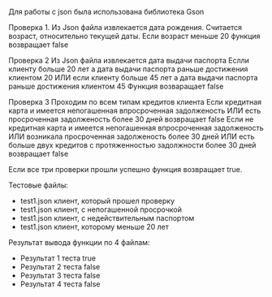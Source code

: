 Для работы с json была использована библиотека Gson

Проверка 1.
Из Json файла извлекается дата рождения.
Считается возраст, относительно текущей даты.
Если возраст меньше 20 функция возвращает false

Проверка 2
Из Json файла извлекается дата выдачи паспорта
Еслли клиенту больше 20 лет а дата выдачи паспорта раньше достижения клиентом 20 ИЛИ 
если  клиенту больше 45 лет а дата выдачи паспорта раньше достижения клиентом 45
Функция возваращает false

Проверка 3
Проходим по всем типам кредитов клиента
Если кредитная карта и имеется непогашенная впросроченная задолженость ИЛИ есть просроченная задолженость более 30 дней возвращает false
Если не кредитная карта и имеется непогашенная впросроченная задолженость ИЛИ возникала просроченная задолженость более 30 дней ИЛИ есть больше двух кредитов с протяженностью задолжности более 30 дней возвращает false

Если все три проверки прошли успешно функция возвращает true.

Тестовые файлы: 
- test1.json клиент, который прошел проверку	
- test1.json клиент, с непогашенной просрочкой	
- test1.json клиент, с недействительным паспортом	
- test1.json клиент, которому меньше 20 лет	

Результат вывода функции по 4 файлам:

- Результат 1 теста true
- Результат 2 теста false
- Результат 3 теста false
- Результат 4 теста false
